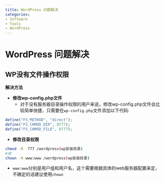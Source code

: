 ```yaml
---
title: WordPress 问题解决
categories:
- Software
- Tools
- WordPress
---
```

# WordPress 问题解决

## WP没有文件操作权限

**解决方法**

- **修改wp-config.php文件**
    - 对于没有服务器目录操作权限的用户来说，修改wp-config.php文件会比较简单快捷，只需要在`wp-config.php`文件添加以下代码:

```php
define("FS_METHOD", "direct");
define("FS_CHMOD_DIR", 0777);
define("FS_CHMOD_FILE", 0777);
```

- **修改目录权限**

```bash
chmod -R  777 /wordpress(wp安装目录)
#或
chown -R www:www /wordpress(wp安装目录)
```

- `www:www`分别是用户组和用户名，这个需要根据具体的web服务器配置来定，不确定的话建议使用`chown`